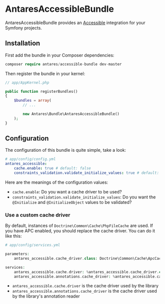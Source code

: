 # AntaresAccessibleBundle

AntaresAccessibleBundle provides an [Accessible](https://github.com/antares993/Accessible) integration for your Symfony projects.

## Installation

First add the bundle in your Composer dependencies:

```php
composer require antares/accessible-bundle dev-master
```

Then register the bundle in your kernel:

```php
// app/AppKernel.php

public function registerBundles()
{
    $bundles = array(
        // ...

        new Antares\Bundle\AntaresAccessibleBundle()
    );
}
```

## Configuration

The configuration of this bundle is quite simple, take a look:

```yaml
# app/config/config.yml
antares_accessible:
    cache.enable: true # default: false
    constraints_validation.validate_initialize_values: true # default: %kernel.debug%
```

Here are the meanings of the configuration values:
- `cache.enable`: Do you want a cache driver to be used?
- `constraints_validation.validate_initialize_values`: Do you want the `@Initialize` and `@InitializeObject` values to be validated?

### Use a custom cache driver

By default, instances of `Doctrine\Common\Cache\PhpFileCache` are used. If you have APC enabled, you should replace the cache driver. You can do it like this:

```php
# app/config/services.yml

parameters:
    antares_accessible.cache_driver.class: Doctrine\Common\Cache\ApcCache

services:
    antares_accessible.cache.driver: %antares_accessible.cache_driver.class%
    antares_accessible.annotations.cache_driver: %antares_accessible.cache_driver.class%
```

- `antares_accessible.cache.driver` is the cache driver used by the library
- `antares_accessible.annotations.cache_driver` is the cache driver used by the library's annotation reader
